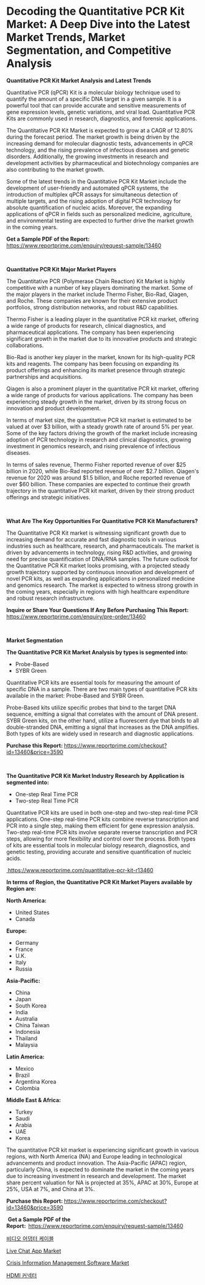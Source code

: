 <p><h1>Decoding the Quantitative PCR Kit Market: A Deep Dive into the Latest Market Trends, Market Segmentation, and Competitive Analysis</h1></p><p><strong>Quantitative PCR Kit Market Analysis and Latest Trends</strong></p>
<p><p>Quantitative PCR (qPCR) Kit is a molecular biology technique used to quantify the amount of a specific DNA target in a given sample. It is a powerful tool that can provide accurate and sensitive measurements of gene expression levels, genetic variations, and viral load. Quantitative PCR Kits are commonly used in research, diagnostics, and forensic applications.</p><p>The Quantitative PCR Kit Market is expected to grow at a CAGR of 12.80% during the forecast period. The market growth is being driven by the increasing demand for molecular diagnostic tests, advancements in qPCR technology, and the rising prevalence of infectious diseases and genetic disorders. Additionally, the growing investments in research and development activities by pharmaceutical and biotechnology companies are also contributing to the market growth.</p><p>Some of the latest trends in the Quantitative PCR Kit Market include the development of user-friendly and automated qPCR systems, the introduction of multiplex qPCR assays for simultaneous detection of multiple targets, and the rising adoption of digital PCR technology for absolute quantification of nucleic acids. Moreover, the expanding applications of qPCR in fields such as personalized medicine, agriculture, and environmental testing are expected to further drive the market growth in the coming years.</p></p>
<p><strong>Get a Sample PDF of the Report:&nbsp;</strong> <a href="https://www.reportprime.com/enquiry/request-sample/13460">https://www.reportprime.com/enquiry/request-sample/13460</a></p>
<p>&nbsp;</p>
<p><strong>Quantitative PCR Kit Major Market Players</strong></p>
<p><p>The Quantitative PCR (Polymerase Chain Reaction) Kit Market is highly competitive with a number of key players dominating the market. Some of the major players in the market include Thermo Fisher, Bio-Rad, Qiagen, and Roche. These companies are known for their extensive product portfolios, strong distribution networks, and robust R&D capabilities.</p><p>Thermo Fisher is a leading player in the quantitative PCR kit market, offering a wide range of products for research, clinical diagnostics, and pharmaceutical applications. The company has been experiencing significant growth in the market due to its innovative products and strategic collaborations.</p><p>Bio-Rad is another key player in the market, known for its high-quality PCR kits and reagents. The company has been focusing on expanding its product offerings and enhancing its market presence through strategic partnerships and acquisitions.</p><p>Qiagen is also a prominent player in the quantitative PCR kit market, offering a wide range of products for various applications. The company has been experiencing steady growth in the market, driven by its strong focus on innovation and product development.</p><p>In terms of market size, the quantitative PCR kit market is estimated to be valued at over $3 billion, with a steady growth rate of around 5% per year. Some of the key factors driving the growth of the market include increasing adoption of PCR technology in research and clinical diagnostics, growing investment in genomics research, and rising prevalence of infectious diseases.</p><p>In terms of sales revenue, Thermo Fisher reported revenue of over $25 billion in 2020, while Bio-Rad reported revenue of over $2.7 billion. Qiagen's revenue for 2020 was around $1.5 billion, and Roche reported revenue of over $60 billion. These companies are expected to continue their growth trajectory in the quantitative PCR kit market, driven by their strong product offerings and strategic initiatives.</p></p>
<p>&nbsp;</p>
<p><strong>What Are The Key Opportunities For Quantitative PCR Kit Manufacturers?</strong></p>
<p><p>The Quantitative PCR Kit market is witnessing significant growth due to increasing demand for accurate and fast diagnostic tools in various industries such as healthcare, research, and pharmaceuticals. The market is driven by advancements in technology, rising R&D activities, and growing need for precise quantification of DNA/RNA samples. The future outlook for the Quantitative PCR Kit market looks promising, with a projected steady growth trajectory supported by continuous innovation and development of novel PCR kits, as well as expanding applications in personalized medicine and genomics research. The market is expected to witness strong growth in the coming years, especially in regions with high healthcare expenditure and robust research infrastructure.</p></p>
<p><strong>Inquire or Share Your Questions If Any Before Purchasing This Report:</strong> <a href="https://www.reportprime.com/enquiry/pre-order/13460">https://www.reportprime.com/enquiry/pre-order/13460</a></p>
<p>&nbsp;</p>
<p><strong>Market Segmentation</strong></p>
<p><strong>The Quantitative PCR Kit Market Analysis by types is segmented into:</strong></p>
<p><ul><li>Probe-Based</li><li>SYBR Green</li></ul></p>
<p><p>Quantitative PCR kits are essential tools for measuring the amount of specific DNA in a sample. There are two main types of quantitative PCR kits available in the market: Probe-Based and SYBR Green. </p><p>Probe-Based kits utilize specific probes that bind to the target DNA sequence, emitting a signal that correlates with the amount of DNA present. SYBR Green kits, on the other hand, utilize a fluorescent dye that binds to all double-stranded DNA, emitting a signal that increases as the DNA amplifies. Both types of kits are widely used in research and diagnostic applications.</p></p>
<p><strong>Purchase this Report:&nbsp;</strong><a href="https://www.reportprime.com/checkout?id=13460&price=3590">https://www.reportprime.com/checkout?id=13460&price=3590</a></p>
<p>&nbsp;</p>
<p><strong>The Quantitative PCR Kit Market Industry Research by Application is segmented into:</strong></p>
<p><ul><li>One-step Real Time PCR</li><li>Two-step Real Time PCR</li></ul></p>
<p><p>Quantitative PCR kits are used in both one-step and two-step real-time PCR applications. One-step real-time PCR kits combine reverse transcription and PCR into a single step, making them efficient for gene expression analysis. Two-step real-time PCR kits involve separate reverse transcription and PCR steps, allowing for more flexibility and control over the process. Both types of kits are essential tools in molecular biology research, diagnostics, and genetic testing, providing accurate and sensitive quantification of nucleic acids.</p></p>
<p><a href="https://www.reportprime.com/quantitative-pcr-kit-r13460">&nbsp;https://www.reportprime.com/quantitative-pcr-kit-r13460</a></p>
<p><strong>In terms of Region, the Quantitative PCR Kit Market Players available by Region are:</strong></p>
<p>
    <p> <strong> North America: </strong>
        <ul>
            <li>United States</li>
            <li>Canada</li>
        </ul>
        </p> 
    <p> <strong> Europe: </strong>
        <ul>
            <li>Germany</li>
            <li>France</li>
            <li>U.K.</li>
            <li>Italy</li>
            <li>Russia</li>
        </ul>
        </p> 
    <p> <strong> Asia-Pacific: </strong>
        <ul>
            <li>China</li>
            <li>Japan</li>
            <li>South Korea</li>
            <li>India</li>
            <li>Australia</li>
            <li>China Taiwan</li>
            <li>Indonesia</li>
            <li>Thailand</li>
            <li>Malaysia</li>
        </ul>
        </p> 
    <p> <strong> Latin America: </strong>
        <ul>
            <li>Mexico</li>
            <li>Brazil</li>
            <li>Argentina Korea</li>
            <li>Colombia</li>
        </ul>
        </p> 
    <p> <strong> Middle East & Africa: </strong>
        <ul>
            <li>Turkey</li>
            <li>Saudi</li>
            <li>Arabia</li>
            <li>UAE</li>
            <li>Korea</li>
        </ul>
    </p>
    </p>
<p><p>The quantitative PCR kit market is experiencing significant growth in various regions, with North America (NA) and Europe leading in technological advancements and product innovation. The Asia-Pacific (APAC) region, particularly China, is expected to dominate the market in the coming years due to increasing investment in research and development. The market share percent valuation for NA is projected at 35%, APAC at 30%, Europe at 25%, USA at 7%, and China at 3%.</p></p>
<p><strong>Purchase this Report: </strong><a href="https://www.reportprime.com/checkout?id=13460&price=3590">https://www.reportprime.com/checkout?id=13460&price=3590</a></p>
<p>&nbsp;<strong>Get a Sample PDF of the Report:&nbsp;&nbsp;</strong><a href="https://www.reportprime.com/enquiry/request-sample/13460">https://www.reportprime.com/enquiry/request-sample/13460</a></p>
<p><strong></strong></p>
<p><p><a href="https://github.com/fernandotryO5lson96765/Market-Research-Report-List-1/blob/main/394505422520.md">비디오 어댑터 케이블</a></p><p><a href="https://github.com/dx0328/Market-Research-Report-List-2/blob/main/live-chat-app-market.md">Live Chat App Market</a></p><p><a href="https://github.com/Glendatilghmankmgz0rbhwpy/Market-Research-Report-List-2/blob/main/crisis-information-management-software-market.md">Crisis Information Management Software Market</a></p><p><a href="https://github.com/CliftonFisher9067/Market-Research-Report-List-1/blob/main/983634622519.md">HDMI 커넥터</a></p></p>